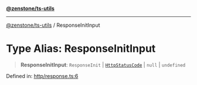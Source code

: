 [**@zenstone/ts-utils**](../README.md)

***

[@zenstone/ts-utils](../globals.md) / ResponseInitInput

# Type Alias: ResponseInitInput

> **ResponseInitInput**: `ResponseInit` \| [`HttpStatusCode`](HttpStatusCode.md) \| `null` \| `undefined`

Defined in: [http/response.ts:6](https://github.com/janpoem/ts-utils/blob/5695f5d0e3c2197ae4233c3f441833765430d482/src/http/response.ts#L6)
